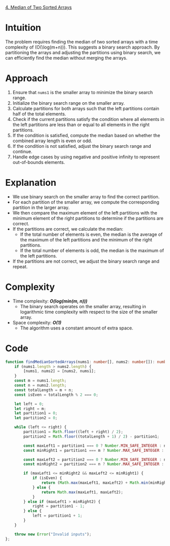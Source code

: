 [4. Median of Two Sorted Arrays](https://leetcode.com/problems/median-of-two-sorted-arrays/)

# Intuition
The problem requires finding the median of two sorted arrays with a time complexity of \(O(\log(m+n))\). This suggests a binary search approach. By partitioning the arrays and adjusting the partitions using binary search, we can efficiently find the median without merging the arrays.

# Approach
1. Ensure that `nums1` is the smaller array to minimize the binary search range.
2. Initialize the binary search range on the smaller array.
3. Calculate partitions for both arrays such that the left partitions contain half of the total elements.
4. Check if the current partitions satisfy the condition where all elements in the left partitions are less than or equal to all elements in the right partitions.
5. If the condition is satisfied, compute the median based on whether the combined array length is even or odd.
6. If the condition is not satisfied, adjust the binary search range and continue.
7. Handle edge cases by using negative and positive infinity to represent out-of-bounds elements.

# Explanation
- We use binary search on the smaller array to find the correct partition.
- For each partition of the smaller array, we compute the corresponding partition in the larger array.
- We then compare the maximum element of the left partitions with the minimum element of the right partitions to determine if the partitions are correct.
- If the partitions are correct, we calculate the median:
  - If the total number of elements is even, the median is the average of the maximum of the left partitions and the minimum of the right partitions.
  - If the total number of elements is odd, the median is the maximum of the left partitions.
- If the partitions are not correct, we adjust the binary search range and repeat.

# Complexity
- Time complexity: ***O(log(min(m, n)))***
  - The binary search operates on the smaller array, resulting in logarithmic time complexity with respect to the size of the smaller array.
- Space complexity: ***O(1)***
  - The algorithm uses a constant amount of extra space.

# Code
```typescript
function findMedianSortedArrays(nums1: number[], nums2: number[]): number {
    if (nums1.length > nums2.length) {
        [nums1, nums2] = [nums2, nums1];
    }
    const m = nums1.length;
    const n = nums2.length;
    const totalLength = m + n;
    const isEven = totalLength % 2 === 0;

    let left = 0;
    let right = m;
    let partition1 = 0;
    let partition2 = 0;

    while (left <= right) {
        partition1 = Math.floor((left + right) / 2);
        partition2 = Math.floor((totalLength + 1) / 2) - partition1;

        const maxLeft1 = partition1 === 0 ? Number.MIN_SAFE_INTEGER : nums1[partition1 - 1];
        const minRight1 = partition1 === m ? Number.MAX_SAFE_INTEGER : nums1[partition1];

        const maxLeft2 = partition2 === 0 ? Number.MIN_SAFE_INTEGER : nums2[partition2 - 1];
        const minRight2 = partition2 === n ? Number.MAX_SAFE_INTEGER : nums2[partition2];

        if (maxLeft1 <= minRight2 && maxLeft2 <= minRight1) {
            if (isEven) {
                return (Math.max(maxLeft1, maxLeft2) + Math.min(minRight1, minRight2)) / 2;
            } else {
                return Math.max(maxLeft1, maxLeft2);
            }
        } else if (maxLeft1 > minRight2) {
            right = partition1 - 1;
        } else {
            left = partition1 + 1;
        }
    }

    throw new Error("Invalid inputs");
};

